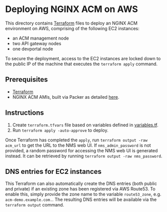 # Deploying NGINX ACM on AWS

This directory contains [Terraform](https://www.terraform.io/) files to deploy an NGINX ACM environment on AWS, comprising of the following EC2 instances:
- an ACM management node
- two API gateway nodes
- one devportal node

To secure the deployment, access to the EC2 instances are locked down to the public IP of the machine that executes the `terraform apply` command.

## Prerequisites

- [Terraform](https://www.terraform.io/downloads)
- NGINX ACM AMIs, built via Packer as detailed [here](../packer/README.md).

## Instructions

1. Create `terraform.tfvars` file based on variables defined in [variables.tf](./variables.tf).
1. Run `terraform apply -auto-approve` to deploy.

Once Terraform has completed the `apply`, run `terraform output -raw acm_url` to get the URL to the NMS web UI. If `nms_admin_password` is not provided, a random password for accessing the NMS web UI is generated instead. It can be retrieved by running `terraform output -raw nms_password`.

## DNS entries for EC2 instances

This Terraform can also automatically create the DNS entries (both public and private) if an existing zone has been registered via AWS Route53. To enable this, simply provide the zone name to the variable `route53_zone`, e.g. `acm-demo.example.com.`. The resulting DNS entries will be available via the `terraform output` command.
